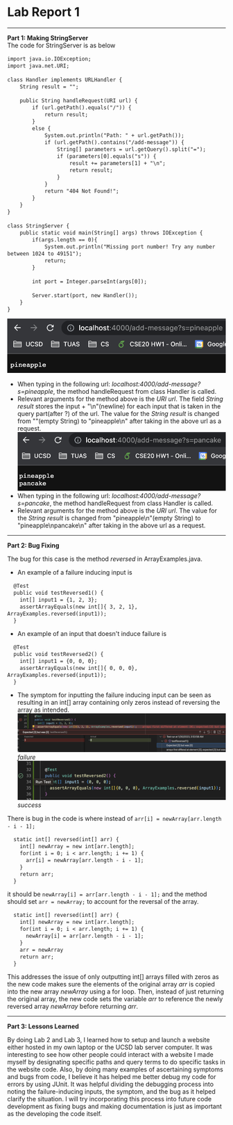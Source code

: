# Lab Report 1
---

**Part 1: Making StringServer**  
The code for StringServer is as below  
```
import java.io.IOException;
import java.net.URI;

class Handler implements URLHandler {
    String result = "";

    public String handleRequest(URI url) {
        if (url.getPath().equals("/")) {
            return result;
        }
        else {
            System.out.println("Path: " + url.getPath());
            if (url.getPath().contains("/add-message")) {
                String[] parameters = url.getQuery().split("=");
                if (parameters[0].equals("s")) {
                    result += parameters[1] + "\n";
                    return result;
                }
            }
            return "404 Not Found!";
        }
    }
}

class StringServer {
    public static void main(String[] args) throws IOException {
        if(args.length == 0){
            System.out.println("Missing port number! Try any number between 1024 to 49151");
            return;
        }

        int port = Integer.parseInt(args[0]);

        Server.start(port, new Handler());
    }
}
```  
![Image](2-1.png)  
* When typing in the following url: *localhost:4000/add-message?s=pineapple*, the method handleRequest from class Handler is called.
* Relevant arguments for the method above is the *URI url*. The field *String result* stores the input + "\n"(newline) for each input that is taken in the query part(after ?) of the url. The value for the *String result* is changed from ""(empty String) to "pineapple\n" after taking in the above url as a request.   
![Image](2-2.png)  
* When typing in the following url: *localhost:4000/add-message?s=pancake*, the method handleRequest from class Handler is called.
* Relevant arguments for the method above is the *URI url*. The value for the *String result* is changed from "pineapple\n"(empty String) to "pineapple\npancake\n" after taking in the above url as a request.   

---

**Part 2: Bug Fixing**

The bug for this case is the method *reversed* in ArrayExamples.java. 
* An example of a failure inducing input is
```
  @Test
  public void testReversed1() {
    int[] input1 = {1, 2, 3};
    assertArrayEquals(new int[]{ 3, 2, 1}, ArrayExamples.reversed(input1));
  }
```
* An example of an input that doesn't induce failure is
```
  @Test
  public void testReversed2() {
    int[] input1 = {0, 0, 0};
    assertArrayEquals(new int[]{ 0, 0, 0}, ArrayExamples.reversed(input1));
  }
```
* The symptom for inputting the failure inducing input can be seen as resulting in an int[] array containing only zeros instead of reversing the array as intended.
![Image](2-3.png)  
*failure*  
![Image](2-4.png)   
*success*  

There is bug in the code is where instead of `arr[i] = newArray[arr.length - i - 1];`
```
  static int[] reversed(int[] arr) {
    int[] newArray = new int[arr.length];
    for(int i = 0; i < arr.length; i += 1) {
      arr[i] = newArray[arr.length - i - 1];
    }
    return arr;
  }
```
it should be `newArray[i] = arr[arr.length - i - 1];` and the method should set `arr = newArray;` to account for the reversal of the array.
```
  static int[] reversed(int[] arr) {
    int[] newArray = new int[arr.length];
    for(int i = 0; i < arr.length; i += 1) {
      newArray[i] = arr[arr.length - i - 1];
    }
    arr = newArray
    return arr;
  }
```
This addresses the issue of only outputting int[] arrays filled with zeros as the new code makes sure the elements of the original array *arr* is copied into the new array *newArray* using a for loop. Then, instead of just returning the original array, the new code sets the variable *arr* to reference the newly reversed array *newArray* before returning *arr*.  


---

**Part 3: Lessons Learned**

By doing Lab 2 and Lab 3, I learned how to setup and launch a website either hosted in my own laptop or the UCSD lab server computer. It was interesting to see how other people could interact with a website I made myself by designating specific paths and query terms to do specific tasks in the website code. Also, by doing many examples of ascertaining symptoms and bugs from code, I believe it has helped me better debug my code for errors by using JUnit. It was helpful dividing the debugging process into noting the failure-inducing inputs, the symptom, and the bug as it helped clarify the situation. I will try incorporating this process into future code development as fixing bugs and making documentation is just as important as the developing the code itself.
